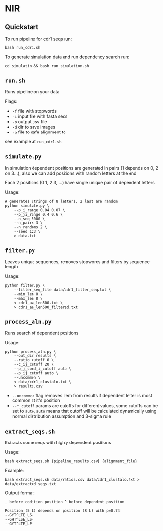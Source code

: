 # NIR

## Quickstart

To run pipeline for cdr1 seqs run:

```[bash]
bash run_cdr1.sh
```

To generate simulation data and run dependency search run:

```[bash]
cd simulatin && bash run_simulation.sh
```

## `run.sh`

Runs pipeline on your data

Flags:

* `-f` file with stopwords
* `-i` input file with fasta seqs
* `-o` output csv file
* `-d` dir to save images
* `-a` file to safe alignment to

see example at `run_cdr1.sh`

## `simulate.py`

In simulation dependent positions are generated in pairs (1 depends on 0, 2 on 3...), also we can add positions with random letters at the end

Each 2 positions (0 1, 2 3, ...) have single unique pair of dependent letters

Usage:

```[bash]
# generates strings of 8 letters, 2 last are random
python simulate.py \
    --p_i_range 0.04 0.07 \
    --p_ji_range 0.4 0.6 \
    --n_seq 5000 \
    --n_pairs 3 \
    --n_randoms 2 \
    --seed 123 \
    > data.txt
```

## `filter.py`

Leaves unique sequences, removes stopwords and filters by sequence length

Usage:

```[bash]
python filter.py \
    --filter_seq_file data/cdr1_filter_seq.txt \
    --min_len 8 \
    --max_len 8 \
    < cdr1_aa_len500.txt \
    > cdr1_aa_len500_filtered.txt
```

## `process_aln.py`

Runs search of dependent positions

Usage:

```[bash]
python process_aln.py \
    --out_dir results \
    --ratio_cutoff 0 \
    --c_ij_cutoff 20 \
    --p_j_cond_i_cutoff auto \
    --p_ij_cutoff auto \
    --uncommon \
    < data/cdr1_clustalo.txt \
    > results.csv
```

* `--uncommon` flag removes item from results if dependent letter is most common at it's position
* `--*_cutoff` params are cutoffs for different values, some cutoffs can be set to `auto`, `auto` means that cutoff will be calculated dynamically using normal distribution assumption and 3-sigma rule

## `extract_seqs.sh`

Extracts some seqs with highly dependent positions

Usage:

```[bash]
bash extract_seqs.sh {pipeline_results.csv} {alignment_file}
```

Example:

```[bash]
bash extract_seqs.sh data/ratios.csv data/cdr1_clustalo.txt > data/extracted_seqs.txt
```

Output format:

```[txt]
_ before codition position ^ before dependent position

Position (5 L) depends on position (8 L) with p=0.74
--GYT^LTE_LS-
--GHT^LSE_LS-
--GYT^LTE_LP-
```
